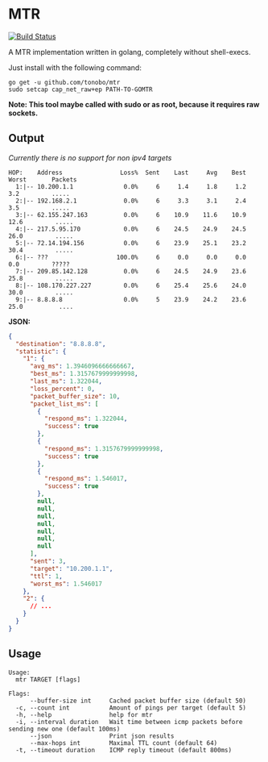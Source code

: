 # MTR
[![Build Status](https://travis-ci.org/tonobo/mtr.svg?branch=master)](https://travis-ci.org/tonobo/mtr)

A MTR implementation written in golang, completely without shell-execs.

Just install with the following command:
```
go get -u github.com/tonobo/mtr
sudo setcap cap_net_raw+ep PATH-TO-GOMTR
```

**Note: This tool maybe called with sudo or as root, because it requires raw sockets.**

## Output

*Currently there is no support for non ipv4 targets*

```
HOP:    Address                Loss%  Sent    Last     Avg    Best   Worst       Packets
  1:|-- 10.200.1.1              0.0%     6     1.4     1.8     1.2     3.2         .....
  2:|-- 192.168.2.1             0.0%     6     3.3     3.1     2.4     3.5         .....
  3:|-- 62.155.247.163          0.0%     6    10.9    11.6    10.9    12.6         .....
  4:|-- 217.5.95.170            0.0%     6    24.5    24.9    24.5    26.0         .....
  5:|-- 72.14.194.156           0.0%     6    23.9    25.1    23.2    30.4         .....
  6:|-- ???                   100.0%     6     0.0     0.0     0.0     0.0         ?????
  7:|-- 209.85.142.128          0.0%     6    24.5    24.9    23.6    25.8         .....
  8:|-- 108.170.227.227         0.0%     6    25.4    25.6    24.0    30.0         .....
  9:|-- 8.8.8.8                 0.0%     5    23.9    24.2    23.6    25.0          ....
```

**JSON:**

```json
{
  "destination": "8.8.8.8",
  "statistic": {
    "1": {
      "avg_ms": 1.3946096666666667,
      "best_ms": 1.3157679999999998,
      "last_ms": 1.322044,
      "loss_percent": 0,
      "packet_buffer_size": 10,
      "packet_list_ms": [
        {
          "respond_ms": 1.322044,
          "success": true
        },
        {
          "respond_ms": 1.3157679999999998,
          "success": true
        },
        {
          "respond_ms": 1.546017,
          "success": true
        },
        null,
        null,
        null,
        null,
        null,
        null,
        null
      ],
      "sent": 3,
      "target": "10.200.1.1",
      "ttl": 1,
      "worst_ms": 1.546017
    },
    "2": {
      // ...
    }
  }
}
```

## Usage

```
Usage:
  mtr TARGET [flags]

Flags:
      --buffer-size int     Cached packet buffer size (default 50)
  -c, --count int           Amount of pings per target (default 5)
  -h, --help                help for mtr
  -i, --interval duration   Wait time between icmp packets before sending new one (default 100ms)
      --json                Print json results
      --max-hops int        Maximal TTL count (default 64)
  -t, --timeout duration    ICMP reply timeout (default 800ms)
```
